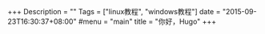 +++
Description = ""
Tags = ["linux教程", "windows教程"]
date = "2015-09-23T16:30:37+08:00"
#menu = "main"
title = "你好，Hugo"
+++
